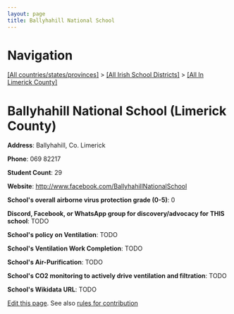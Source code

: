```yaml
---
layout: page
title: Ballyhahill National School
---
```

# Navigation

[[All countries/states/provinces]](../../..) > [[All Irish School Districts]](../..) > [[All In Limerick County]](..)

# Ballyhahill National School (Limerick County)

**Address**: Ballyhahill, Co. Limerick

**Phone**: 069 82217

**Student Count**: 29

**Website**: <http://www.facebook.com/BallyhahillNationalSchool>

**School's overall airborne virus protection grade (0-5)**: 0

**Discord, Facebook, or WhatsApp group for discovery/advocacy for THIS school**: TODO

**School's policy on Ventilation**: TODO

**School's Ventilation Work Completion**: TODO

**School's Air-Purification**: TODO

**School's CO2 monitoring to actively drive ventilation and filtration**: TODO

**School's Wikidata URL**: TODO


[Edit this page](https://github.com/ventilate-schools/Ireland/edit/main/./Limerick_County/Ballyhahill_National_School.md). See also [rules for contribution](../../../contribution-rules/)